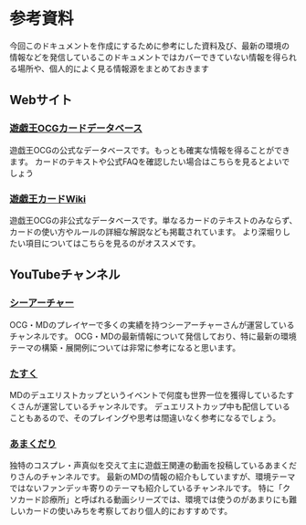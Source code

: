 # 参考資料

今回このドキュメントを作成にするために参考にした資料及び、最新の環境の情報などを発信しているこのドキュメントではカバーできていない情報を得られる場所や、個人的によく見る情報源をまとめておきます

## Webサイト

### [遊戯王OCGカードデータベース](https://www.db.yugioh-card.com/yugiohdb/)

遊戯王OCGの公式なデータベースです。もっとも確実な情報を得ることができます。
カードのテキストや公式FAQを確認したい場合はこちらを見るとよいでしょう

### [遊戯王カードWiki](https://yugioh-wiki.net/index.php)

遊戯王OCGの非公式なデータベースです。単なるカードのテキストのみならず、カードの使い方やルールの詳細な解説なども掲載されています。
より深堀りしたい項目についてはこちらを見るのがオススメです。

## YouTubeチャンネル

### [シーアーチャー](https://www.youtube.com/@seaarcher)

OCG・MDのプレイヤーで多くの実績を持つシーアーチャーさんが運営しているチャンネルです。
OCG・MDの最新情報について発信しており、特に最新の環境テーマの構築・展開例については非常に参考になると思います。

### [たすく](https://www.youtube.com/@tasukusuraimu1)

MDのデュエリストカップというイベントで何度も世界一位を獲得しているたすくさんが運営しているチャンネルです。
デュエリストカップ中も配信していることもあるので、そのプレイングや思考は間違いなく参考になるでしょう。

### [あまくだり](https://www.youtube.com/@DuelistAmakudari)

独特のコスプレ・声真似を交えて主に遊戯王関連の動画を投稿しているあまくだりさんのチャンネルです。
最新のMDの情報の紹介もしていますが、環境テーマではないファンデッキ寄りのテーマも紹介しているチャンネルです。
特に「クソカード診療所」と呼ばれる動画シリーズでは、環境では使うのがあまりにも難しいカードの使いみちを考察しており個人的におすすめです。
